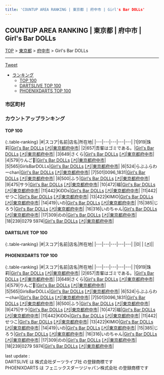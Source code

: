 ```yaml
---
title: 'COUNTUP AREA RANKING | 東京都 | 府中市 | Girl's Bar DOLLs'
---
```

## COUNTUP AREA RANKING | 東京都 | 府中市 | Girl's Bar DOLLs

[TOP](/darts/rank/) > [東京都](/darts/rank/東京都/) > [府中市](/darts/rank/東京都/府中市/) > Girl's Bar DOLLs

___

<a href="https://twitter.com/share?ref_src=twsrc%5Etfw" data-text="COUNTUP AREA RANKING | 東京都府中市Girl's Bar DOLLs" class="twitter-share-button" data-hashtags="DARTSLIVE,PHOENIXDARTS,darts,ダーツ" data-show-count="false">Tweet</a>

* [ランキング](#カウントアップランキング)
    * [TOP 100](#top-100)
    * [DARTSLIVE TOP 100](#dartslive-top-100)
    * [PHOENIXDARTS TOP 100](#phoenixdarts-top-100)

### 市区町村

<ul>

</ul>

### カウントアップランキング

#### TOP 100



{:.table-ranking}
|#|スコア|名前|店名|所在地|
|---|---|---|---|---|
|1|919|<span class="rank-name-pd">珠莉</span>|<a href="/darts/rank/shops/88985.html">Girl's Bar DOLLs</a> <a href="https://vs.phoenixdarts.com/jp/shop/shopDetailInfo/s_88985?s_seq=88985">[↗]</a>|<a href="/darts/rank/東京都/府中市">東京都府中市</a>|
|2|657|<span class="rank-name-pd">吾輩はゴミである。</span>|<a href="/darts/rank/shops/88985.html">Girl's Bar DOLLs</a> <a href="https://vs.phoenixdarts.com/jp/shop/shopDetailInfo/s_88985?s_seq=88985">[↗]</a>|<a href="/darts/rank/東京都/府中市">東京都府中市</a>|
|3|649|<span class="rank-name-pd">さくら</span>|<a href="/darts/rank/shops/88985.html">Girl's Bar DOLLs</a> <a href="https://vs.phoenixdarts.com/jp/shop/shopDetailInfo/s_88985?s_seq=88985">[↗]</a>|<a href="/darts/rank/東京都/府中市">東京都府中市</a>|
|4|579|<span class="rank-name-pd">りんご🍎</span>|<a href="/darts/rank/shops/88985.html">Girl's Bar DOLLs</a> <a href="https://vs.phoenixdarts.com/jp/shop/shopDetailInfo/s_88985?s_seq=88985">[↗]</a>|<a href="/darts/rank/東京都/府中市">東京都府中市</a>|
|5|565|<span class="rank-name-pd">GirlsBarDOLLs</span>|<a href="/darts/rank/shops/88985.html">Girl's Bar DOLLs</a> <a href="https://vs.phoenixdarts.com/jp/shop/shopDetailInfo/s_88985?s_seq=88985">[↗]</a>|<a href="/darts/rank/東京都/府中市">東京都府中市</a>|
|6|524|<span class="rank-name-pd">らぶふらわーchan</span>|<a href="/darts/rank/shops/88985.html">Girl's Bar DOLLs</a> <a href="https://vs.phoenixdarts.com/jp/shop/shopDetailInfo/s_88985?s_seq=88985">[↗]</a>|<a href="/darts/rank/東京都/府中市">東京都府中市</a>|
|7|501|<span class="rank-name-pd">0096_1831</span>|<a href="/darts/rank/shops/88985.html">Girl's Bar DOLLs</a> <a href="https://vs.phoenixdarts.com/jp/shop/shopDetailInfo/s_88985?s_seq=88985">[↗]</a>|<a href="/darts/rank/東京都/府中市">東京都府中市</a>|
|8|500|<span class="rank-name-pd">ふう</span>|<a href="/darts/rank/shops/88985.html">Girl's Bar DOLLs</a> <a href="https://vs.phoenixdarts.com/jp/shop/shopDetailInfo/s_88985?s_seq=88985">[↗]</a>|<a href="/darts/rank/東京都/府中市">東京都府中市</a>|
|9|475|<span class="rank-name-pd">サラ</span>|<a href="/darts/rank/shops/88985.html">Girl's Bar DOLLs</a> <a href="https://vs.phoenixdarts.com/jp/shop/shopDetailInfo/s_88985?s_seq=88985">[↗]</a>|<a href="/darts/rank/東京都/府中市">東京都府中市</a>|
|10|472|<span class="rank-name-pd">福</span>|<a href="/darts/rank/shops/88985.html">Girl's Bar DOLLs</a> <a href="https://vs.phoenixdarts.com/jp/shop/shopDetailInfo/s_88985?s_seq=88985">[↗]</a>|<a href="/darts/rank/東京都/府中市">東京都府中市</a>|
|11|442|<span class="rank-name-pd">KiDDs</span>|<a href="/darts/rank/shops/88985.html">Girl's Bar DOLLs</a> <a href="https://vs.phoenixdarts.com/jp/shop/shopDetailInfo/s_88985?s_seq=88985">[↗]</a>|<a href="/darts/rank/東京都/府中市">東京都府中市</a>|
|11|442|<span class="rank-name-pd">せつこ</span>|<a href="/darts/rank/shops/88985.html">Girl's Bar DOLLs</a> <a href="https://vs.phoenixdarts.com/jp/shop/shopDetailInfo/s_88985?s_seq=88985">[↗]</a>|<a href="/darts/rank/東京都/府中市">東京都府中市</a>|
|13|422|<span class="rank-name-pd">KIMIO</span>|<a href="/darts/rank/shops/88985.html">Girl's Bar DOLLs</a> <a href="https://vs.phoenixdarts.com/jp/shop/shopDetailInfo/s_88985?s_seq=88985">[↗]</a>|<a href="/darts/rank/東京都/府中市">東京都府中市</a>|
|14|419|<span class="rank-name-pd">いの</span>|<a href="/darts/rank/shops/88985.html">Girl's Bar DOLLs</a> <a href="https://vs.phoenixdarts.com/jp/shop/shopDetailInfo/s_88985?s_seq=88985">[↗]</a>|<a href="/darts/rank/東京都/府中市">東京都府中市</a>|
|15|385|<span class="rank-name-pd">じろう</span>|<a href="/darts/rank/shops/88985.html">Girl's Bar DOLLs</a> <a href="https://vs.phoenixdarts.com/jp/shop/shopDetailInfo/s_88985?s_seq=88985">[↗]</a>|<a href="/darts/rank/東京都/府中市">東京都府中市</a>|
|16|316|<span class="rank-name-pd">いのちゃん</span>|<a href="/darts/rank/shops/88985.html">Girl's Bar DOLLs</a> <a href="https://vs.phoenixdarts.com/jp/shop/shopDetailInfo/s_88985?s_seq=88985">[↗]</a>|<a href="/darts/rank/東京都/府中市">東京都府中市</a>|
|17|309|<span class="rank-name-pd">のの</span>|<a href="/darts/rank/shops/88985.html">Girl's Bar DOLLs</a> <a href="https://vs.phoenixdarts.com/jp/shop/shopDetailInfo/s_88985?s_seq=88985">[↗]</a>|<a href="/darts/rank/東京都/府中市">東京都府中市</a>|
|18|239|<span class="rank-name-pd">0279 5974</span>|<a href="/darts/rank/shops/88985.html">Girl's Bar DOLLs</a> <a href="https://vs.phoenixdarts.com/jp/shop/shopDetailInfo/s_88985?s_seq=88985">[↗]</a>|<a href="/darts/rank/東京都/府中市">東京都府中市</a>|


#### DARTSLIVE TOP 100



{:.table-ranking}
|#|スコア|名前|店名|所在地|
|---|---|---|---|---|
||0|<span class="rank-name-dl"> </span>|<a href="/darts/rank/shops/.html"></a> <a href="">[↗]</a>|<a href="/darts/rank//"></a>|


#### PHOENIXDARTS TOP 100



{:.table-ranking}
|#|スコア|名前|店名|所在地|
|---|---|---|---|---|
|1|919|<span class="rank-name-pd">珠莉</span>|<a href="/darts/rank/shops/88985.html">Girl's Bar DOLLs</a> <a href="https://vs.phoenixdarts.com/jp/shop/shopDetailInfo/s_88985?s_seq=88985">[↗]</a>|<a href="/darts/rank/東京都/府中市">東京都府中市</a>|
|2|657|<span class="rank-name-pd">吾輩はゴミである。</span>|<a href="/darts/rank/shops/88985.html">Girl's Bar DOLLs</a> <a href="https://vs.phoenixdarts.com/jp/shop/shopDetailInfo/s_88985?s_seq=88985">[↗]</a>|<a href="/darts/rank/東京都/府中市">東京都府中市</a>|
|3|649|<span class="rank-name-pd">さくら</span>|<a href="/darts/rank/shops/88985.html">Girl's Bar DOLLs</a> <a href="https://vs.phoenixdarts.com/jp/shop/shopDetailInfo/s_88985?s_seq=88985">[↗]</a>|<a href="/darts/rank/東京都/府中市">東京都府中市</a>|
|4|579|<span class="rank-name-pd">りんご🍎</span>|<a href="/darts/rank/shops/88985.html">Girl's Bar DOLLs</a> <a href="https://vs.phoenixdarts.com/jp/shop/shopDetailInfo/s_88985?s_seq=88985">[↗]</a>|<a href="/darts/rank/東京都/府中市">東京都府中市</a>|
|5|565|<span class="rank-name-pd">GirlsBarDOLLs</span>|<a href="/darts/rank/shops/88985.html">Girl's Bar DOLLs</a> <a href="https://vs.phoenixdarts.com/jp/shop/shopDetailInfo/s_88985?s_seq=88985">[↗]</a>|<a href="/darts/rank/東京都/府中市">東京都府中市</a>|
|6|524|<span class="rank-name-pd">らぶふらわーchan</span>|<a href="/darts/rank/shops/88985.html">Girl's Bar DOLLs</a> <a href="https://vs.phoenixdarts.com/jp/shop/shopDetailInfo/s_88985?s_seq=88985">[↗]</a>|<a href="/darts/rank/東京都/府中市">東京都府中市</a>|
|7|501|<span class="rank-name-pd">0096_1831</span>|<a href="/darts/rank/shops/88985.html">Girl's Bar DOLLs</a> <a href="https://vs.phoenixdarts.com/jp/shop/shopDetailInfo/s_88985?s_seq=88985">[↗]</a>|<a href="/darts/rank/東京都/府中市">東京都府中市</a>|
|8|500|<span class="rank-name-pd">ふう</span>|<a href="/darts/rank/shops/88985.html">Girl's Bar DOLLs</a> <a href="https://vs.phoenixdarts.com/jp/shop/shopDetailInfo/s_88985?s_seq=88985">[↗]</a>|<a href="/darts/rank/東京都/府中市">東京都府中市</a>|
|9|475|<span class="rank-name-pd">サラ</span>|<a href="/darts/rank/shops/88985.html">Girl's Bar DOLLs</a> <a href="https://vs.phoenixdarts.com/jp/shop/shopDetailInfo/s_88985?s_seq=88985">[↗]</a>|<a href="/darts/rank/東京都/府中市">東京都府中市</a>|
|10|472|<span class="rank-name-pd">福</span>|<a href="/darts/rank/shops/88985.html">Girl's Bar DOLLs</a> <a href="https://vs.phoenixdarts.com/jp/shop/shopDetailInfo/s_88985?s_seq=88985">[↗]</a>|<a href="/darts/rank/東京都/府中市">東京都府中市</a>|
|11|442|<span class="rank-name-pd">KiDDs</span>|<a href="/darts/rank/shops/88985.html">Girl's Bar DOLLs</a> <a href="https://vs.phoenixdarts.com/jp/shop/shopDetailInfo/s_88985?s_seq=88985">[↗]</a>|<a href="/darts/rank/東京都/府中市">東京都府中市</a>|
|11|442|<span class="rank-name-pd">せつこ</span>|<a href="/darts/rank/shops/88985.html">Girl's Bar DOLLs</a> <a href="https://vs.phoenixdarts.com/jp/shop/shopDetailInfo/s_88985?s_seq=88985">[↗]</a>|<a href="/darts/rank/東京都/府中市">東京都府中市</a>|
|13|422|<span class="rank-name-pd">KIMIO</span>|<a href="/darts/rank/shops/88985.html">Girl's Bar DOLLs</a> <a href="https://vs.phoenixdarts.com/jp/shop/shopDetailInfo/s_88985?s_seq=88985">[↗]</a>|<a href="/darts/rank/東京都/府中市">東京都府中市</a>|
|14|419|<span class="rank-name-pd">いの</span>|<a href="/darts/rank/shops/88985.html">Girl's Bar DOLLs</a> <a href="https://vs.phoenixdarts.com/jp/shop/shopDetailInfo/s_88985?s_seq=88985">[↗]</a>|<a href="/darts/rank/東京都/府中市">東京都府中市</a>|
|15|385|<span class="rank-name-pd">じろう</span>|<a href="/darts/rank/shops/88985.html">Girl's Bar DOLLs</a> <a href="https://vs.phoenixdarts.com/jp/shop/shopDetailInfo/s_88985?s_seq=88985">[↗]</a>|<a href="/darts/rank/東京都/府中市">東京都府中市</a>|
|16|316|<span class="rank-name-pd">いのちゃん</span>|<a href="/darts/rank/shops/88985.html">Girl's Bar DOLLs</a> <a href="https://vs.phoenixdarts.com/jp/shop/shopDetailInfo/s_88985?s_seq=88985">[↗]</a>|<a href="/darts/rank/東京都/府中市">東京都府中市</a>|
|17|309|<span class="rank-name-pd">のの</span>|<a href="/darts/rank/shops/88985.html">Girl's Bar DOLLs</a> <a href="https://vs.phoenixdarts.com/jp/shop/shopDetailInfo/s_88985?s_seq=88985">[↗]</a>|<a href="/darts/rank/東京都/府中市">東京都府中市</a>|
|18|239|<span class="rank-name-pd">0279 5974</span>|<a href="/darts/rank/shops/88985.html">Girl's Bar DOLLs</a> <a href="https://vs.phoenixdarts.com/jp/shop/shopDetailInfo/s_88985?s_seq=88985">[↗]</a>|<a href="/darts/rank/東京都/府中市">東京都府中市</a>|


<div class="footer border-top border-gray-light mt-5 pt-3 text-right text-gray">
    last update : <span style="font-weight: italic" id="foot_last_modified"></span><br />
    DARTSLIVE は 株式会社ダーツライブ社 の登録商標です<br />
    PHOENIXDARTS は フェニックスダーツジャパン株式会社 の登録商標です<br />
</div>

<script src="https://cdnjs.cloudflare.com/ajax/libs/jquery.tablesorter/2.31.3/js/jquery.tablesorter.min.js" integrity="sha512-qzgd5cYSZcosqpzpn7zF2ZId8f/8CHmFKZ8j7mU4OUXTNRd5g+ZHBPsgKEwoqxCtdQvExE5LprwwPAgoicguNg==" crossorigin="anonymous" referrerpolicy="no-referrer"></script>
<link rel="stylesheet" href="https://cdnjs.cloudflare.com/ajax/libs/jquery.tablesorter/2.31.3/css/theme.default.min.css" integrity="sha512-wghhOJkjQX0Lh3NSWvNKeZ0ZpNn+SPVXX1Qyc9OCaogADktxrBiBdKGDoqVUOyhStvMBmJQ8ZdMHiR3wuEq8+w==" crossorigin="anonymous" referrerpolicy="no-referrer" />
<script>
$(function() {
    $(".table-ranking").tablesorter({sortList:[[0, 0]]});
    $("#foot_last_modified").text(formatDate(new Date(document.lastModified), 'yyyy-MM-dd HH:mm:ss'));
});
</script>

<script async src="https://platform.twitter.com/widgets.js" charset="utf-8"></script>